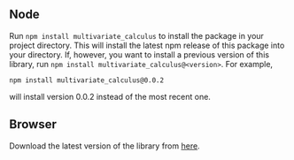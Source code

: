 <!-- tabs:start -->
## **Node**
Run `npm install multivariate_calculus` to install the package in your project
directory. This will install the latest npm release of this package into your
directory. If, however, you want to install a previous version of this library,
run `npm install multivariate_calculus@<version>`. For example,

	npm install multivariate_calculus@0.0.2

will install version 0.0.2 instead of the most recent one.

## **Browser**
Download the latest version of the library from [here](https://github.com/terrible-coder/multivariate_calculus/releases).
<!-- tabs:end -->